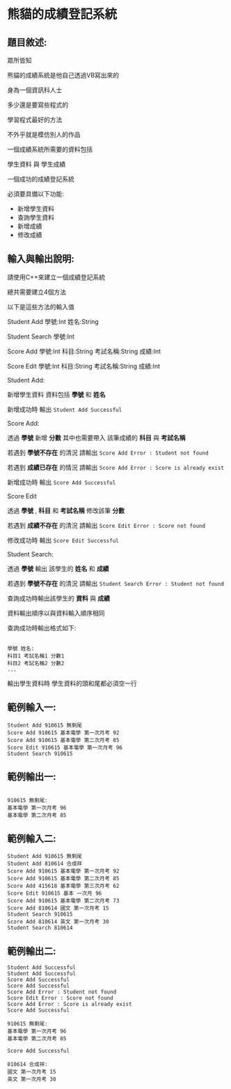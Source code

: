 # 熊貓的成績登記系統

## 題目敘述:

眾所皆知

熊貓的成績系統是他自己透過VB寫出來的

身為一個資訊科人士

多少還是要寫些程式的

學習程式最好的方法

不外乎就是模仿別人的作品


一個成績系統所需要的資料包括

學生資料 與 學生成績


一個成功的成績登記系統

必須要具備以下功能:
- 新增學生資料
- 查詢學生資料
- 新增成績
- 修改成績


## 輸入與輸出說明:


請使用C++來建立一個成績登記系統


總共需要建立4個方法

以下是這些方法的輸入值

Student Add 學號:Int 姓名:String

Student Search 學號:Int

Score Add 學號:Int 科目:String 考試名稱:String 成績:Int

Score Edit 學號:Int 科目:String 考試名稱:String 成績:Int


Student Add:

新增學生資料 資料包括 **學號** 和 **姓名**

新增成功時 輸出 `Student Add Successful`

  
Score Add:

透過 **學號** 新增 **分數** 其中也需要帶入 該筆成績的 **科目** 與 **考試名稱**

若遇到 **學號不存在** 的清況 請輸出 `Score Add Error : Student not found`

若遇到 **成績已存在** 的情況 請輸出 `Score Add Error : Score is already exist`

新增成功時 輸出 `Score Add Successful`


Score Edit

透過 **學號** , **科目** 和 **考試名稱** 修改該筆 **分數**

若遇到 **成績不存在** 的清況 請輸出 `Score Edit Error : Score not found`

修改成功時 輸出 `Score Edit Successful`

  
Student Search:

透過 **學號** 輸出 該學生的 **姓名** 和 **成績**

若遇到 **學號不存在** 的清況 請輸出 `Student Search Error : Student not found`

查詢成功時輸出該學生的 **資料** 與 **成績**

  
資料輸出順序以與資料輸入順序相同

  
查詢成功時輸出格式如下:

```

學號 姓名:
科目1 考試名稱1 分數1
科目2 考試名稱2 分數2
...

```

輸出學生資料時 學生資料的頭和尾都必須空一行
  
  
## 範例輸入一:

```
Student Add 910615 無剩尾
Score Add 910615 基本電學 第一次月考 92
Score Add 910615 基本電學 第二次月考 85
Score Edit 910615 基本電學 第一次月考 96
Student Search 910615
```

## 範例輸出一:

```

910615 無剩尾:
基本電學 第一次月考 96
基本電學 第二次月考 85

```

## 範例輸入二:

```
Student Add 910615 無剩尾
Student Add 810614 合成祥
Score Add 910615 基本電學 第一次月考 92
Score Add 910615 基本電學 第二次月考 85
Score Add 415618 基本電學 第三次月考 62
Score Edit 910615 基本 一次月 96
Score Add 910615 基本電學 第二次月考 73
Score Add 810614 國文 第一次月考 15
Student Search 910615
Score Add 810614 英文 第一次月考 30
Student Search 810614
```

## 範例輸出二:

```
Student Add Successful
Student Add Successful
Score Add Successful
Score Add Successful
Score Add Error : Student not found
Score Edit Error : Score not found
Score Add Error : Score is already exist
Score Add Successful

910615 無剩尾:
基本電學 第一次月考 96
基本電學 第二次月考 85

Score Add Successful

810614 合成祥:
國文 第一次月考 15
英文 第一次月考 30

```





